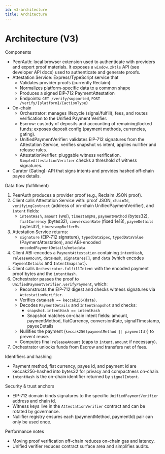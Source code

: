 ```yaml
---
id: v3-architecture
title: Architecture
---
```


# Architecture (V3)

Components
- PeerAuth: local browser extension used to authenticate with providers and export proof materials. It exposes a `window.zktls` API (see developer API docs) used to authenticate and generate proofs.
- Attestation Service: Express/TypeScript service that
  - Validates provider proofs (currently Reclaim)
  - Normalizes platform-specific data to a common shape
  - Produces a signed EIP‑712 PaymentAttestation
  - Endpoints: `GET /verify/supported`, `POST /verify/{platform}/{actionType}`
- On-chain
  - Orchestrator: manages lifecycle (signal/fulfill), fees, and routes verification to the Unified Payment Verifier.
  - Escrow: custody of deposits and accounting of remaining/locked funds; exposes deposit config (payment methods, currencies, gating).
  - UnifiedPaymentVerifier: validates EIP‑712 signatures from the Attestation Service, verifies snapshot vs intent, applies nullifier and release rules.
  - AttestationVerifier: pluggable witness verification. `SimpleAttestationVerifier` checks a threshold of witness signatures.
- Curator (Gating): API that signs intents and provides hashed off‑chain payee details.

Data flow (fulfillment)
1) PeerAuth produces a provider proof (e.g., Reclaim JSON proof).
2) Client calls Attestation Service with: proof JSON, `chainId`, `verifyingContract` (address of on-chain UnifiedPaymentVerifier), and `intent` fields: 
   - `intentHash`, `amount` (wei), `timestampMs`, `paymentMethod` (bytes32), `fiatCurrency` (bytes32), `conversionRate` (fixed 1e18), `payeeDetails` (bytes32), `timestampBufferMs`.
3) Attestation Service returns:
   - `signature` (EIP‑712 signature), `typedDataSpec`, `typedDataValue` (PaymentAttestation), and ABI-encoded `encodedPaymentDetails`/`metadata`.
4) Client ABI-encodes a `PaymentAttestation` containing `intentHash`, `releaseAmount`, `dataHash`, `signatures[]`, and `data` (which encodes `PaymentDetails` and `IntentSnapshot`).
5) Client calls `Orchestrator.fulfillIntent` with the encoded payment proof bytes and the `intentHash`.
6) Orchestrator passes the proof to `UnifiedPaymentVerifier.verifyPayment`, which:
   - Reconstructs the EIP‑712 digest and checks witness signatures via `AttestationVerifier`.
   - Verifies `dataHash == keccak256(data)`.
   - Decodes `PaymentDetails` and `IntentSnapshot` and checks:
     - `snapshot.intentHash == intentHash`
     - Snapshot matches on-chain intent fields: amount, paymentMethod, fiatCurrency, conversionRate, signalTimestamp, payeeDetails
   - Nullifies the payment (`keccak256(paymentMethod || paymentId)`) to prevent reuse.
   - Computes final `releaseAmount` (caps to `intent.amount` if necessary).
7) Orchestrator unlocks funds from Escrow and transfers net of fees.

Identifiers and hashing
- Payment method, fiat currency, payee id, and payment id are keccak256-hashed into bytes32 for privacy and compactness on-chain.
- `intentHash` is the on-chain identifier returned by `signalIntent`.

Security & trust anchors
- EIP‑712 domain binds signatures to the specific `UnifiedPaymentVerifier` address and chain id.
- Witness keys live in the `AttestationVerifier` contract and can be rotated by governance.
- Nullifier registry ensures each (paymentMethod, paymentId) pair can only be used once.

Performance notes
- Moving proof verification off-chain reduces on-chain gas and latency.
- Unified verifier reduces contract surface area and simplifies audits.
